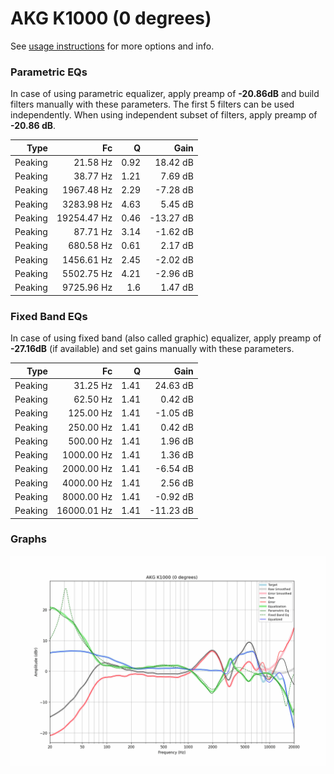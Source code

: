 # AKG K1000 (0 degrees)
See [usage instructions](https://github.com/jaakkopasanen/AutoEq#usage) for more options and info.

### Parametric EQs
In case of using parametric equalizer, apply preamp of **-20.86dB** and build filters manually
with these parameters. The first 5 filters can be used independently.
When using independent subset of filters, apply preamp of **-20.86 dB**.

| Type    | Fc          |    Q | Gain      |
|--------:|------------:|-----:|----------:|
| Peaking | 21.58 Hz    | 0.92 | 18.42 dB  |
| Peaking | 38.77 Hz    | 1.21 | 7.69 dB   |
| Peaking | 1967.48 Hz  | 2.29 | -7.28 dB  |
| Peaking | 3283.98 Hz  | 4.63 | 5.45 dB   |
| Peaking | 19254.47 Hz | 0.46 | -13.27 dB |
| Peaking | 87.71 Hz    | 3.14 | -1.62 dB  |
| Peaking | 680.58 Hz   | 0.61 | 2.17 dB   |
| Peaking | 1456.61 Hz  | 2.45 | -2.02 dB  |
| Peaking | 5502.75 Hz  | 4.21 | -2.96 dB  |
| Peaking | 9725.96 Hz  | 1.6  | 1.47 dB   |

### Fixed Band EQs
In case of using fixed band (also called graphic) equalizer, apply preamp of **-27.16dB**
(if available) and set gains manually with these parameters.

| Type    | Fc          |    Q | Gain      |
|--------:|------------:|-----:|----------:|
| Peaking | 31.25 Hz    | 1.41 | 24.63 dB  |
| Peaking | 62.50 Hz    | 1.41 | 0.42 dB   |
| Peaking | 125.00 Hz   | 1.41 | -1.05 dB  |
| Peaking | 250.00 Hz   | 1.41 | 0.42 dB   |
| Peaking | 500.00 Hz   | 1.41 | 1.96 dB   |
| Peaking | 1000.00 Hz  | 1.41 | 1.36 dB   |
| Peaking | 2000.00 Hz  | 1.41 | -6.54 dB  |
| Peaking | 4000.00 Hz  | 1.41 | 2.56 dB   |
| Peaking | 8000.00 Hz  | 1.41 | -0.92 dB  |
| Peaking | 16000.01 Hz | 1.41 | -11.23 dB |

### Graphs
![](./AKG%20K1000%20(0%20degrees).png)